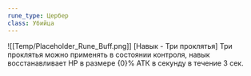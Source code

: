 ```yaml
---
rune_type: Цербер
class: Убийца
---
```

![[Temp/Placeholder_Rune_Buff.png]]
[Навык - Три проклятья] Три проклятья можно применять в состоянии контроля, навык восстанавливает HP в размере {0}% АТК в секунду в течение 3 сек.
